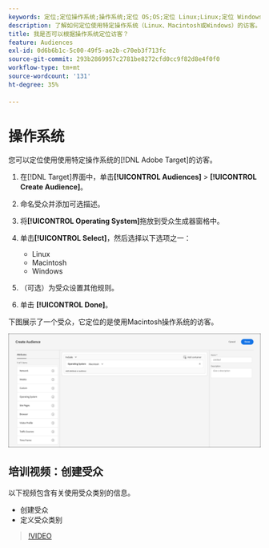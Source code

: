 ```yaml
---
keywords: 定位;定位操作系统;操作系统;定位 OS;OS;定位 Linux;Linux;定位 Windows;Windows;定位 Macintosh;Macintosh;Mac;定位 Mac;Win;定位 Win
description: 了解如何定位使用特定操作系统（Linux、Macintosh或Windows）的访客。
title: 我是否可以根据操作系统定位访客？
feature: Audiences
exl-id: 0d6b6b1c-5c00-49f5-ae2b-c70eb3f713fc
source-git-commit: 293b2869957c2781be8272cfd0cc9f82d8e4f0f0
workflow-type: tm+mt
source-wordcount: '131'
ht-degree: 35%

---
```


# 操作系统

您可以定位使用使用特定操作系统的[!DNL Adobe Target]的访客。

1. 在[!DNL Target]界面中，单击&#x200B;**[!UICONTROL Audiences]** > **[!UICONTROL Create Audience]**。
1. 命名受众并添加可选描述。
1. 将&#x200B;**[!UICONTROL Operating System]**&#x200B;拖放到受众生成器窗格中。
1. 单击&#x200B;**[!UICONTROL Select]**，然后选择以下选项之一：

   * Linux
   * Macintosh
   * Windows

1. （可选）为受众设置其他规则。
1. 单击 **[!UICONTROL Done]**。

下图展示了一个受众，它定位的是使用Macintosh操作系统的访客。

![target_os映像](assets/target_os.png)

## 培训视频：创建受众

以下视频包含有关使用受众类别的信息。

* 创建受众
* 定义受众类别

>[!VIDEO](https://video.tv.adobe.com/v/17392)
